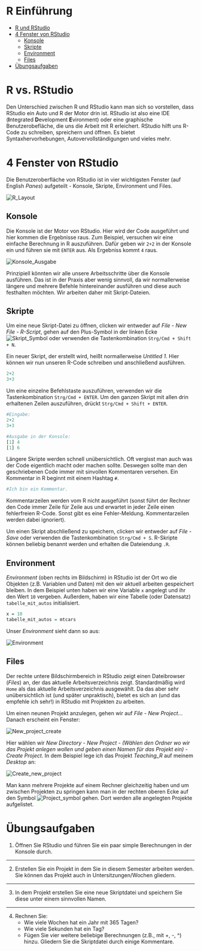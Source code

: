 # R Einführung

-   [R und RStudio](#R-vs.-RStudio)
-   [4 Fenster von RStudio](#4-Fenster-von-RStudio )
    -   [Konsole](#konsole)
    -   [Skripte](#skripte)
    -   [Environment](#environment)
    -   [Files](#files)
-   [Übungsaufgaben](#übungsaufgaben)

# R vs. RStudio

Den Unterschied zwischen R und RStudio kann man sich so vorstellen, dass RStudio ein Auto und R der Motor drin ist. RStudio ist also eine IDE (**I**ntegrated **D**evelopment **E**vironment) oder eine graphische Benutzerobefläche, die uns die Arbeit mit R erleichert. RStudio hilft uns R-Code zu schreiben, spreichern und öffnen. Es bietet Syntaxhervorhebungen, Autovervollständigungen und vieles mehr. 

# 4 Fenster von RStudio 

Die Benutzeroberfläche von RStudio ist in vier wichtigsten Fenster (auf English *Panes*) aufgeteilt - Konsole, Skripte, Environment und Files. 

![R_Layout](https://user-images.githubusercontent.com/17723168/138287411-4c42417f-b8b3-482f-b385-8a7bf72cd702.png)


## Konsole 

Die Konsole ist der Motor von RStudio. Hier wird der Code ausgeführt und hier kommen die Ergebnisse raus. Zum Beispiel, versuchen wir eine einfache Berechnung in R auszuführen. Dafür geben wir `2+2` in der Konsole ein und führen sie mit `ENTER` aus. Als Ergebniss kommt `4` raus. 

![Konsole_Ausgabe](https://user-images.githubusercontent.com/17723168/138288129-ceea9987-4c32-4a26-92f6-a8a6c5ec5c31.png)

Prinzipiell könnten wir alle unsere Arbeitsschritte über die Konsole ausführen. Das ist in der Praxis aber wenig sinnvoll, da wir normallerweise längere und mehrere Befehle hintereinander ausführen und diese auch festhalten möchten. Wir arbeiten daher mit Skript-Dateien.

## Skripte

Um eine neue Skript-Datei zu öffnen, clicken wir entweder auf *File - New File - R-Script*, gehen auf den Plus-Symbol in der linken Ecke ![Skript_Symbol](https://user-images.githubusercontent.com/17723168/138289753-b2d55725-330d-4883-bb5f-063251b0bb15.png) oder verwenden die Tastenkombination `Strg/Cmd + Shift + N`. 

Ein neuer Skript, der erstellt wird, heißt normallerweise *Untitled 1*. Hier können wir nun unseren R-Code schreiben und anschließend ausführen.

```r
2+2
3+3
```

Um eine einzelne Befehlstaste auszuführen, verwenden wir die Tastenkombination `Strg/Cmd + ENTER`. Um den ganzen Skript mit allen drin erhaltenen Zeilen auszuführen, drückt `Strg/Cmd + Shift + ENTER`.  

```r
#Eingabe: 
2+2
3+3
```

```r
#Ausgabe in der Konsole: 
[1] 4
[1] 6
```

Längere Skripte werden schnell unübersichtlich. Oft vergisst man auch was der Code eigentlich macht oder machen sollte. Deswegen sollte man den geschriebenen Code immer mit sinvollen Kommentaren versehen. Ein Kommentar in R beginnt mit einem Hashtag `#`.

```r
#Ich bin ein Kommentar. 
```
Kommentarzeilen werden vom R nicht ausgeführt (sonst führt der Rechner den Code immer Zeile für Zeile aus und erwartet in jeder Zeile einen fehlerfreien R-Code. Sonst gibt es eine Fehler-Meldung. Kommentarzeilen werden dabei ignoriert). 

Um einen Skript abschließend zu speichern, clicken wir entweder auf *File - Save* oder verwenden die Tastenkombination `Strg/Cmd + S`. R-Skripte können beliebig benannt werden und erhalten die Dateiendung `.R`.

## Environment 

*Environment* (oben rechts im Bildschirm) in RStudio ist der Ort wo die Objekten (z.B. Variablen und Daten) mit den wir aktuell arbeiten gespeichert bleiben. In dem Beispiel unten haben wir eine Variable `x` angelegt und ihr den Wert `10` vergeben. Außerdem, haben wir eine Tabelle (oder Datensatz) `tabelle_mit_autos` initialisiert. 

```r
x = 10
tabelle_mit_autos = mtcars 
```

Unser *Environment* sieht dann so aus: 

![Environment](https://user-images.githubusercontent.com/17723168/138297729-d76a19e4-30e5-49d0-821c-e6ea56368620.png)

## Files 

Der rechte untere Bildschirmbereich in RStudio zeigt einen Dateibrowser (*Files*) an, der das aktuelle Arbeitsverzeichnis zeigt. Standardmäßig wird `Home` als das aktuelle Arbeitsverzeichnis ausgewählt. Da das aber sehr unübersichtlich ist (und später unpraktisch), bietet es sich an (und das empfehle ich sehr!) in RStudio mit Projekten zu arbeiten. 

Um einen neunen Projekt anzulegen, gehen wir auf *File - New Project..*. Danach erscheint ein Fenster: 

![New_project_create](https://user-images.githubusercontent.com/17723168/138303448-ffcd37d8-fe02-469d-89d4-eb797f5a2099.png)

Hier wählen wir *New Directory - New Project - (Wählen den Ordner wo wir das Projekt anlegen wollen und geben einen Namen für das Projekt ein) - Create Project*. In dem Beispiel lege ich das Projekt *Teaching_R* auf meinem *Desktop* an: 

![Create_new_project](https://user-images.githubusercontent.com/17723168/138305709-153f9490-8e80-4d47-bd4a-0be0bcc37004.png)


Man kann mehrere Projekte auf einem Rechner gleichzeitig haben und um zwischen Projekten zu springen kann man in der rechten oberen Ecke auf den Symbol ![Project_symbol](https://user-images.githubusercontent.com/17723168/138304896-d9b22ce3-1f3d-4c31-8116-dd73f66abbd4.png) gehen. Dort werden alle angelegten Projekte aufgelistet. 
 
# Übungsaufgaben

1. Öffnen Sie RStudio und führen Sie ein paar simple Berechnungen in der Konsole durch.
***
2. Erstellen Sie ein Projekt in dem Sie in diesem Semester arbeiten werden. Sie können das Projekt auch in Untersitzungen/Wochen gliedern. 
***
3. In dem Projekt erstellen Sie eine neue Skriptdatei und speichern Sie diese unter einem sinnvollen Namen. 
***
4. Rechnen Sie: 
    +   Wie viele Wochen hat ein Jahr mit 365 Tagen?  
    +   Wie viele Sekunden hat ein Tag? 
    +   Fügen Sie vier weitere beliebige Berechnungen (z.B., mit +, -, ^) hinzu. 
    Gliedern Sie die Skriptdatei durch einige Kommentare.





